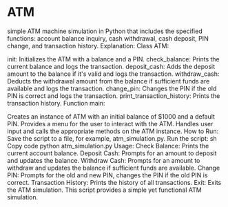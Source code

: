# ATM
simple ATM machine simulation in Python that includes the specified functions: account balance inquiry, cash withdrawal, cash deposit, PIN change, and transaction history.
Explanation: Class ATM:

init: Initializes the ATM with a balance and a PIN. check_balance: Prints the current balance and logs the transaction. deposit_cash: Adds the deposit amount to the balance if it's valid and logs the transaction. withdraw_cash: Deducts the withdrawal amount from the balance if sufficient funds are available and logs the transaction. change_pin: Changes the PIN if the old PIN is correct and logs the transaction. print_transaction_history: Prints the transaction history. Function main:

Creates an instance of ATM with an initial balance of $1000 and a default PIN. Provides a menu for the user to interact with the ATM. Handles user input and calls the appropriate methods on the ATM instance. How to Run: Save the script to a file, for example, atm_simulation.py. Run the script: sh Copy code python atm_simulation.py Usage: Check Balance: Prints the current account balance. Deposit Cash: Prompts for an amount to deposit and updates the balance. Withdraw Cash: Prompts for an amount to withdraw and updates the balance if sufficient funds are available. Change PIN: Prompts for the old and new PIN, changes the PIN if the old PIN is correct. Transaction History: Prints the history of all transactions. Exit: Exits the ATM simulation. This script provides a simple yet functional ATM simulation.
